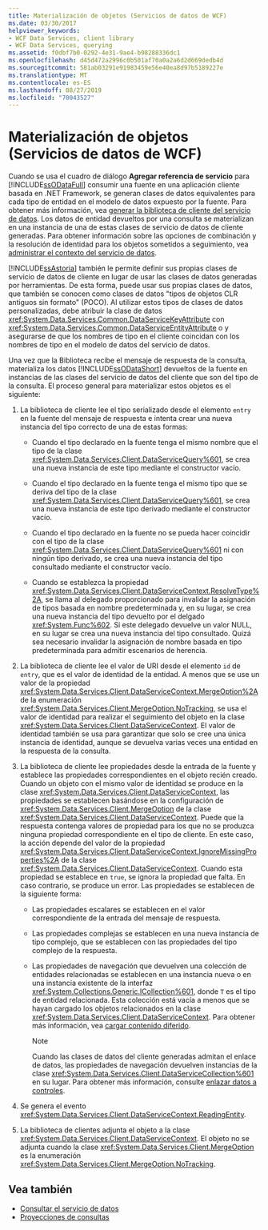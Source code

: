 ```yaml
---
title: Materialización de objetos (Servicios de datos de WCF)
ms.date: 03/30/2017
helpviewer_keywords:
- WCF Data Services, client library
- WCF Data Services, querying
ms.assetid: f0dbf7b0-0292-4e31-9ae4-b98288336dc1
ms.openlocfilehash: d45d472a2996c0b501af70a0a2a6d2d669dedb4d
ms.sourcegitcommit: 581ab03291e91983459e56e40ea8d97b5189227e
ms.translationtype: MT
ms.contentlocale: es-ES
ms.lasthandoff: 08/27/2019
ms.locfileid: "70043527"
---
```

# <a name="object-materialization-wcf-data-services"></a>Materialización de objetos (Servicios de datos de WCF)

Cuando se usa el cuadro de diálogo **Agregar referencia de servicio** para [!INCLUDE[ssODataFull](../../../../includes/ssodatafull-md.md)] consumir una fuente en una aplicación cliente basada en .NET Framework, se generan clases de datos equivalentes para cada tipo de entidad en el modelo de datos expuesto por la fuente. Para obtener más información, vea [generar la biblioteca de cliente del servicio de datos](../../../../docs/framework/data/wcf/generating-the-data-service-client-library-wcf-data-services.md). Los datos de entidad devueltos por una consulta se materializan en una instancia de una de estas clases de servicio de datos de cliente generadas. Para obtener información sobre las opciones de combinación y la resolución de identidad para los objetos sometidos a seguimiento, vea [administrar el contexto del servicio de datos](../../../../docs/framework/data/wcf/managing-the-data-service-context-wcf-data-services.md).

[!INCLUDE[ssAstoria](../../../../includes/ssastoria-md.md)] también le permite definir sus propias clases de servicio de datos de cliente en lugar de usar las clases de datos generadas por herramientas. De esta forma, puede usar sus propias clases de datos, que también se conocen como clases de datos "tipos de objetos CLR antiguos sin formato" (POCO). Al utilizar estos tipos de clases de datos personalizadas, debe atribuir la clase de datos <xref:System.Data.Services.Common.DataServiceKeyAttribute> con <xref:System.Data.Services.Common.DataServiceEntityAttribute> o y asegurarse de que los nombres de tipo en el cliente coincidan con los nombres de tipo en el modelo de datos del servicio de datos.

Una vez que la Biblioteca recibe el mensaje de respuesta de la consulta, materializa los datos [!INCLUDE[ssODataShort](../../../../includes/ssodatashort-md.md)] devueltos de la fuente en instancias de las clases del servicio de datos del cliente que son del tipo de la consulta. El proceso general para materializar estos objetos es el siguiente:

1. La biblioteca de cliente lee el tipo serializado desde el elemento `entry` en la fuente del mensaje de respuesta e intenta crear una nueva instancia del tipo correcto de una de estas formas:

    - Cuando el tipo declarado en la fuente tenga el mismo nombre que el tipo de la clase <xref:System.Data.Services.Client.DataServiceQuery%601>, se crea una nueva instancia de este tipo mediante el constructor vacío.

    - Cuando el tipo declarado en la fuente tenga el mismo tipo que se deriva del tipo de la clase <xref:System.Data.Services.Client.DataServiceQuery%601>, se crea una nueva instancia de este tipo derivado mediante el constructor vacío.

    - Cuando el tipo declarado en la fuente no se pueda hacer coincidir con el tipo de la clase <xref:System.Data.Services.Client.DataServiceQuery%601> ni con ningún tipo derivado, se crea una nueva instancia del tipo consultado mediante el constructor vacío.

    - Cuando se establezca la propiedad <xref:System.Data.Services.Client.DataServiceContext.ResolveType%2A>, se llama al delegado proporcionado para invalidar la asignación de tipos basada en nombre predeterminada y, en su lugar, se crea una nueva instancia del tipo devuelto por el delgado <xref:System.Func%602>. Si este delegado devuelve un valor NULL, en su lugar se crea una nueva instancia del tipo consultado. Quizá sea necesario invalidar la asignación de nombre basada en tipo predeterminada para admitir escenarios de herencia.

2. La biblioteca de cliente lee el valor de URI desde el elemento `id` de `entry`, que es el valor de identidad de la entidad. A menos que se use un valor de la propiedad <xref:System.Data.Services.Client.DataServiceContext.MergeOption%2A> de la enumeración <xref:System.Data.Services.Client.MergeOption.NoTracking>, se usa el valor de identidad para realizar el seguimiento del objeto en la clase <xref:System.Data.Services.Client.DataServiceContext>. El valor de identidad también se usa para garantizar que solo se cree una única instancia de identidad, aunque se devuelva varias veces una entidad en la respuesta de la consulta.

3. La biblioteca de cliente lee propiedades desde la entrada de la fuente y establece las propiedades correspondientes en el objeto recién creado. Cuando un objeto con el mismo valor de identidad se produce en la clase <xref:System.Data.Services.Client.DataServiceContext>, las propiedades se establecen basándose en la configuración de <xref:System.Data.Services.Client.MergeOption> de la clase <xref:System.Data.Services.Client.DataServiceContext>. Puede que la respuesta contenga valores de propiedad para los que no se produzca ninguna propiedad correspondiente en el tipo de cliente. En este caso, la acción depende del valor de la propiedad <xref:System.Data.Services.Client.DataServiceContext.IgnoreMissingProperties%2A> de la clase <xref:System.Data.Services.Client.DataServiceContext>. Cuando esta propiedad se establece en `true`, se ignora la propiedad que falta. En caso contrario, se produce un error. Las propiedades se establecen de la siguiente forma:

    - Las propiedades escalares se establecen en el valor correspondiente de la entrada del mensaje de respuesta.

    - Las propiedades complejas se establecen en una nueva instancia de tipo complejo, que se establecen con las propiedades del tipo complejo de la respuesta.

    - Las propiedades de navegación que devuelven una colección de entidades relacionadas se establecen en una instancia nueva o en una instancia existente de la interfaz <xref:System.Collections.Generic.ICollection%601>, donde `T` es el tipo de entidad relacionada. Esta colección está vacía a menos que se hayan cargado los objetos relacionados en la clase <xref:System.Data.Services.Client.DataServiceContext>. Para obtener más información, vea [cargar contenido diferido](../../../../docs/framework/data/wcf/loading-deferred-content-wcf-data-services.md).

      > [!NOTE]
      > Cuando las clases de datos del cliente generadas admitan el enlace de datos, las propiedades de navegación devuelven instancias de la clase <xref:System.Data.Services.Client.DataServiceCollection%601> en su lugar. Para obtener más información, consulte [enlazar datos a controles](../../../../docs/framework/data/wcf/binding-data-to-controls-wcf-data-services.md).

4. Se genera el evento <xref:System.Data.Services.Client.DataServiceContext.ReadingEntity>.

5. La biblioteca de clientes adjunta el objeto a la clase <xref:System.Data.Services.Client.DataServiceContext>. El objeto no se adjunta cuando la clase <xref:System.Data.Services.Client.MergeOption> es la enumeración <xref:System.Data.Services.Client.MergeOption.NoTracking>.

## <a name="see-also"></a>Vea también

- [Consultar el servicio de datos](../../../../docs/framework/data/wcf/querying-the-data-service-wcf-data-services.md)
- [Proyecciones de consultas](../../../../docs/framework/data/wcf/query-projections-wcf-data-services.md)
